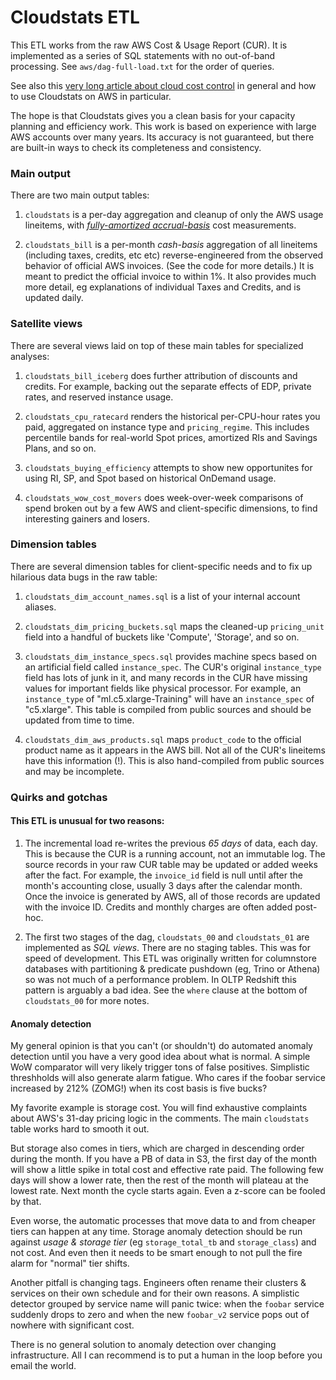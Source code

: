 # Cloudstats ETL

This ETL works from the raw AWS Cost & Usage Report (CUR). It is implemented as a series of SQL statements with no out-of-band processing. See `aws/dag-full-load.txt` for the order of queries.

See also this [very long article about cloud cost control](https://carlos.bueno.org/2023/03/aws-dismal-guide.html) in general and how to use Cloudstats on AWS in particular.

The hope is that Cloudstats gives you a clean basis for your capacity planning and efficiency work. This work is based on experience with large AWS accounts over many years. Its accuracy is not guaranteed, but there are built-in ways to check its completeness and consistency.

### Main output
There are two main output tables:

1. `cloudstats` is a per-day aggregation and cleanup of only the AWS usage lineitems, with [_fully-amortized accrual-basis_](https://en.wikipedia.org/wiki/Basis_of_accounting) cost measurements.

2. `cloudstats_bill` is a per-month _cash-basis_ aggregation of all lineitems (including taxes, credits, etc etc) reverse-engineered from the observed behavior of official AWS invoices. (See the code for more details.) It is meant to predict the official invoice to within 1%. It also provides much more detail, eg explanations of individual Taxes and Credits, and is updated daily.

### Satellite views
There are several views laid on top of these main tables for specialized analyses:

1. `cloudstats_bill_iceberg` does further attribution of discounts and credits. For example, backing out the separate effects of EDP, private rates, and reserved instance usage.

2. `cloudstats_cpu_ratecard` renders the historical per-CPU-hour rates you paid, aggregated on instance type and `pricing_regime`. This includes percentile bands for real-world Spot prices, amortized RIs and Savings Plans, and so on.

3. `cloudstats_buying_efficiency` attempts to show new opportunites for using RI, SP, and Spot based on historical OnDemand usage.

4. `cloudstats_wow_cost_movers` does week-over-week comparisons of spend broken out by a few AWS and client-specific dimensions, to find interesting gainers and losers.

### Dimension tables
There are several dimension tables for client-specific needs and to fix up hilarious data bugs in the raw table:

1. `cloudstats_dim_account_names.sql` is a list of your internal account aliases.

2. `cloudstats_dim_pricing_buckets.sql` maps the cleaned-up `pricing_unit` field into a handful of buckets like 'Compute', 'Storage', and so on.

3. `cloudstats_dim_instance_specs.sql` provides machine specs based on an artificial field called `instance_spec`. The CUR's original `instance_type` field has lots of junk in it, and many records in the CUR have missing values for important fields like physical processor. For example, an `instance_type` of "ml.c5.xlarge-Training" will have an `instance_spec` of "c5.xlarge". This table is compiled from public sources and should be updated from time to time.

4. `cloudstats_dim_aws_products.sql` maps `product_code` to the official product name as it appears in the AWS bill. Not all of the CUR's lineitems have this information (!). This is also hand-compiled from public sources and may be incomplete.

### Quirks and gotchas
#### This ETL is unusual for two reasons:

1. The incremental load re-writes the previous *65 days* of data, each day. This is because the CUR is a running account, not an immutable log. The source records in your raw CUR table may be updated or added weeks after the fact. For example, the `invoice_id` field is null until after the month's accounting close, usually 3 days after the calendar month. Once the invoice is generated by AWS, all of those records are updated with the invoice ID. Credits and monthly charges are often added post-hoc.

2. The first two stages of the dag, `cloudstats_00` and `cloudstats_01` are implemented as *SQL views*. There are no staging tables. This was for speed of development. This ETL was originally written for columnstore databases with partitioning & predicate pushdown (eg, Trino or Athena) so was not much of a performance problem. In OLTP Redshift this pattern is arguably a bad idea. See the `where` clause at the bottom of `cloudstats_00` for more notes.

#### Anomaly detection
My general opinion is that you can't (or shouldn't) do automated anomaly detection until you have a very good idea about what is normal. A simple WoW comparator will very likely trigger tons of false positives. Simplistic threshholds will also generate alarm fatigue. Who cares if the foobar service increased by 212% (ZOMG!) when its cost basis is five bucks?

My favorite example is storage cost. You will find exhaustive complaints about AWS's 31-day pricing logic in the comments. The main `cloudstats` table works hard to smooth it out.

But storage also comes in tiers, which are charged in descending order during the month. If you have a PB of data in S3, the first day of the month will show a little spike in total cost and effective rate paid. The following few days will show a lower rate, then the rest of the month will plateau at the lowest rate. Next month the cycle starts again. Even a z-score can be fooled by that.

Even worse, the automatic processes that move data to and from cheaper tiers can happen at any time. Storage anomaly detection should be run against *usage & storage tier* (eg `storage_total_tb` and `storage_class`) and not cost. And even then it needs to be smart enough to not pull the fire alarm for "normal" tier shifts.

Another pitfall is changing tags. Engineers often rename their clusters & services on their own schedule and for their own reasons. A simplistic detector grouped by service name will panic twice: when the `foobar` service suddenly drops to zero and when the new `foobar_v2` service pops out of nowhere with significant cost.

There is no general solution to anomaly detection over changing infrastructure. All I can recommend is to put a human in the loop before you email the world.
